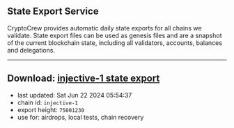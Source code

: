 ## State Export Service
CryptoCrew provides automatic daily state exports for all chains we validate. State export files can be used as genesis files and are a snapshot of the current blockchain state, including all validators, accounts, balances and delegations.

---
**Download: [injective-1 state export](https://dl-eu2.ccvalidators.com/SERVICE/injective/injective-1_export_75001230.json)**
---

- last updated: Sat Jun 22 2024 05:54:37
- chain id: `injective-1`
- export height: `75001230`
- use for: airdrops, local tests, chain recovery
